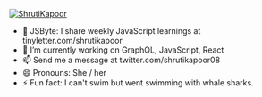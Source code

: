 
<!--
**shrutikapoor08/shrutikapoor08** is a ✨ _special_ ✨ repository because its `README.md` (this file) appears on your GitHub profile.
-->

[![ShrutiKapoor](https://github.com/shrutikapoor08/shrutikapoor08/blob/master/shruti.png)](https://twitter.com/shrutikapoor08)


- 📰 JSByte: I share weekly JavaScript learnings at tinyletter.com/shrutikapoor
- 🔭 I’m currently working on GraphQL, JavaScript, React
- 📫 Send me a message at twitter.com/shrutikapoor08
- 😄 Pronouns: She / her
- ⚡ Fun fact: I can't swim but went swimming with whale sharks.


